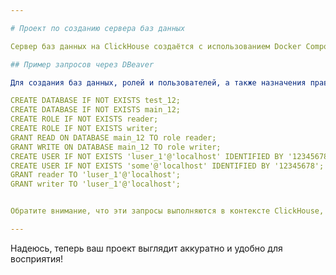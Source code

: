 ```yaml
---

# Проект по созданию сервера баз данных

Сервер баз данных на ClickHouse создаётся с использованием Docker Compose, а подключение к нему осуществляется через DBeaver для создания баз данных.

## Пример запросов через DBeaver

Для создания баз данных, ролей и пользователей, а также назначения прав доступа, используются следующие запросы:

CREATE DATABASE IF NOT EXISTS test_12;
CREATE DATABASE IF NOT EXISTS main_12;
CREATE ROLE IF NOT EXISTS reader;
CREATE ROLE IF NOT EXISTS writer;
GRANT READ ON DATABASE main_12 TO role reader;
GRANT WRITE ON DATABASE main_12 TO role writer;
CREATE USER IF NOT EXISTS 'luser_1'@'localhost' IDENTIFIED BY '12345678';
CREATE USER IF NOT EXISTS 'some'@'localhost' IDENTIFIED BY '12345678';
GRANT reader TO 'luser_1'@'localhost';
GRANT writer TO 'luser_1'@'localhost';


Обратите внимание, что эти запросы выполняются в контексте ClickHouse, где управление доступом и создание пользователей реализовано иначе, чем в других системах управления базами данных.

---
```


Надеюсь, теперь ваш проект выглядит аккуратно и удобно для восприятия!

